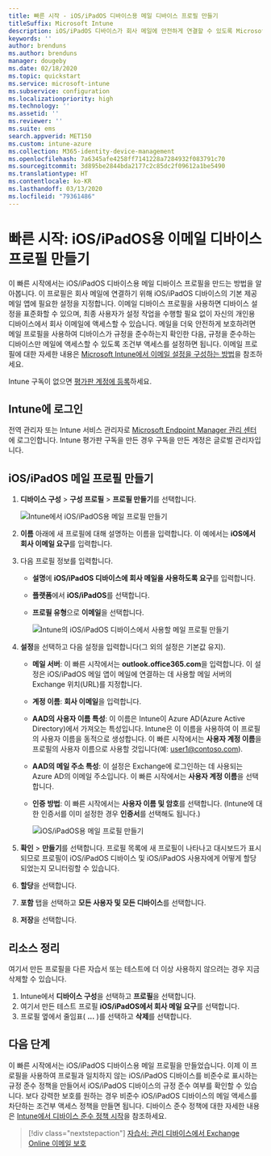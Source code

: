 ```yaml
---
title: 빠른 시작 - iOS/iPadOS 디바이스용 메일 디바이스 프로필 만들기
titleSuffix: Microsoft Intune
description: iOS/iPadOS 디바이스가 회사 메일에 안전하게 연결할 수 있도록 Microsoft Intune을 사용하여 메일 디바이스 프로필을 만드는 방법을 알아봅니다.
keywords: ''
author: brenduns
ms.author: brenduns
manager: dougeby
ms.date: 02/18/2020
ms.topic: quickstart
ms.service: microsoft-intune
ms.subservice: configuration
ms.localizationpriority: high
ms.technology: ''
ms.assetid: ''
ms.reviewer: ''
ms.suite: ems
search.appverid: MET150
ms.custom: intune-azure
ms.collection: M365-identity-device-management
ms.openlocfilehash: 7a6345afe4258ff7141228a7284932f083791c70
ms.sourcegitcommit: 3d895be2844bda2177c2c85dc2f09612a1be5490
ms.translationtype: HT
ms.contentlocale: ko-KR
ms.lasthandoff: 03/13/2020
ms.locfileid: "79361486"
---
```

# <a name="quickstart-create-an-email-device-profile-for-iosipados"></a>빠른 시작: iOS/iPadOS용 이메일 디바이스 프로필 만들기

이 빠른 시작에서는 iOS/iPadOS 디바이스용 메일 디바이스 프로필을 만드는 방법을 알아봅니다. 이 프로필은 회사 메일에 연결하기 위해 iOS/iPadOS 디바이스의 기본 제공 메일 앱에 필요한 설정을 지정합니다. 이메일 디바이스 프로필을 사용하면 디바이스 설정을 표준화할 수 있으며, 최종 사용자가 설정 작업을 수행할 필요 없이 자신의 개인용 디바이스에서 회사 이메일에 액세스할 수 있습니다. 메일을 더욱 안전하게 보호하려면 메일 프로필을 사용하여 디바이스가 규정을 준수하는지 확인한 다음, 규정을 준수하는 디바이스만 메일에 액세스할 수 있도록 조건부 액세스를 설정하면 됩니다. 이메일 프로필에 대한 자세한 내용은 [Microsoft Intune에서 이메일 설정을 구성하는 방법](email-settings-configure.md)을 참조하세요.

Intune 구독이 없으면 [평가판 계정에 등록](../fundamentals/free-trial-sign-up.md)하세요.

## <a name="sign-in-to-intune"></a>Intune에 로그인

전역 관리자 또는 Intune 서비스 관리자로 [Microsoft Endpoint Manager 관리 센터](https://go.microsoft.com/fwlink/?linkid=2109431)에 로그인합니다. Intune 평가판 구독을 만든 경우 구독을 만든 계정은 글로벌 관리자입니다.

## <a name="create-an-iosipados-email-profile"></a>iOS/iPadOS 메일 프로필 만들기

1. **디바이스 구성** > **구성 프로필** > **프로필 만들기**를 선택합니다.

   ![Intune에서 iOS/iPadOS용 메일 프로필 만들기](./media/quickstart-email-profile/ios-create-profile.png)

2. **이름** 아래에 새 프로필에 대해 설명하는 이름을 입력합니다. 이 예에서는 **iOS에서 회사 이메일 요구**를 입력합니다.
3. 다음 프로필 정보를 입력합니다.
    - **설명**에 **iOS/iPadOS 디바이스에 회사 메일을 사용하도록 요구**를 입력합니다.
    - **플랫폼**에서 **iOS/iPadOS**를 선택합니다.
    - **프로필 유형**으로 **이메일**을 선택합니다.

        ![Intune의 iOS/iPadOS 디바이스에서 사용할 메일 프로필 만들기](./media/quickstart-email-profile/ios-email-profile-name.png)

4. **설정**을 선택하고 다음 설정을 입력합니다(그 외의 설정은 기본값 유지).
   - **메일 서버**: 이 빠른 시작에서는 **outlook.office365.com**을 입력합니다. 이 설정은 iOS/iPadOS 메일 앱이 메일에 연결하는 데 사용할 메일 서버의 Exchange 위치(URL)를 지정합니다.
   - **계정 이름**: **회사 이메일**을 입력합니다.
   - **AAD의 사용자 이름 특성**: 이 이름은 Intune이 Azure AD(Azure Active Directory)에서 가져오는 특성입니다. Intune은 이 이름을 사용하여 이 프로필의 사용자 이름을 동적으로 생성합니다. 이 빠른 시작에서는 **사용자 계정 이름**을 프로필의 사용자 이름으로 사용할 것입니다(예: user1@contoso.com).
   - **AAD의 메일 주소 특성**: 이 설정은 Exchange에 로그인하는 데 사용되는 Azure AD의 이메일 주소입니다. 이 빠른 시작에서는 **사용자 계정 이름**을 선택합니다.
   - **인증 방법**: 이 빠른 시작에서는 **사용자 이름 및 암호**를 선택합니다. (Intune에 대한 인증서를 이미 설정한 경우 **인증서**를 선택해도 됩니다.)

        ![iOS/iPadOS용 메일 프로필 만들기](./media/quickstart-email-profile/ios-email-profile.png)

5. **확인** > **만들기**를 선택합니다. 프로필 목록에 새 프로필이 나타나고 대시보드가 표시되므로 프로필이 iOS/iPadOS 디바이스 및 iOS/iPadOS 사용자에게 어떻게 할당되었는지 모니터링할 수 있습니다.
6. **할당**을 선택합니다.
7. **포함** 탭을 선택하고 **모든 사용자 및 모든 디바이스**를 선택합니다. 
8. **저장**을 선택합니다.

## <a name="clean-up-resources"></a>리소스 정리

여기서 만든 프로필을 다른 자습서 또는 테스트에 더 이상 사용하지 않으려는 경우 지금 삭제할 수 있습니다.

1. Intune에서 **디바이스 구성**을 선택하고 **프로필**을 선택합니다.
2. 여기서 만든 테스트 프로필 **iOS/iPadOS에서 회사 메일 요구**를 선택합니다.
3. 프로필 옆에서 줄임표( **...** )를 선택하고 **삭제**를 선택합니다.

## <a name="next-steps"></a>다음 단계

이 빠른 시작에서는 iOS/iPadOS 디바이스용 메일 프로필을 만들었습니다. 이제 이 프로필을 사용하여 프로필과 일치하지 않는 iOS/iPadOS 디바이스를 비준수로 표시하는 규정 준수 정책을 만들어서 iOS/iPadOS 디바이스의 규정 준수 여부를 확인할 수 있습니다. 보다 강력한 보호를 원하는 경우 비준수 iOS/iPadOS 디바이스의 메일 액세스를 차단하는 조건부 액세스 정책을 만들면 됩니다. 디바이스 준수 정책에 대한 자세한 내용은 [Intune에서 디바이스 준수 정책 시작](../protect/device-compliance-get-started.md)을 참조하세요.

> [!div class="nextstepaction"]
> [자습서: 관리 디바이스에서 Exchange Online 이메일 보호](../protect/tutorial-protect-email-on-enrolled-devices.md)
